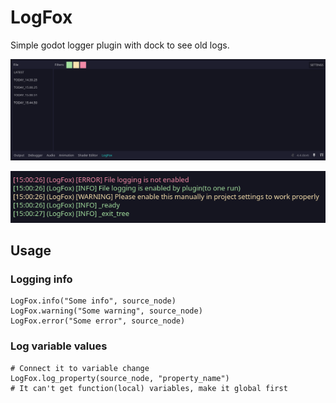 # LogFox

 Simple godot logger plugin with dock to see old logs.

![1734691977870](image/README/1734691977870.png)

![1734692001689](image/README/1734692001689.png)

## Usage

### Logging info
```gdscript
LogFox.info("Some info", source_node)
LogFox.warning("Some warning", source_node)
LogFox.error("Some error", source_node)
```
### Log variable values
```gdscript
# Connect it to variable change
LogFox.log_property(source_node, "property_name")
# It can't get function(local) variables, make it global first
```
